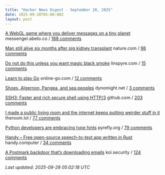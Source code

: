 ```yaml
---
title: "Hacker News Digest · September 28, 2025"
date: 2025-09-28T05:00:00Z
layout: post
---
```


[A WebGL game where you deliver messages on a tiny planet](https://messenger.abeto.co/)  messenger.abeto.co / [188 comments](https://news.ycombinator.com/item?id=45396441)

[Man still alive six months after pig kidney transplant](https://www.nature.com/articles/d41586-025-02851-w)  nature.com / [98 comments](https://news.ycombinator.com/item?id=45370798)

[Do not do this unless you want magic black smoke](https://www.linspyre.com/ecoholics/temps.html)  linspyre.com / [15 comments](https://news.ycombinator.com/item?id=45401051)

[Learn to play Go](https://online-go.com/learn-to-play-go)  online-go.com / [12 comments](https://news.ycombinator.com/item?id=45400376)

[Shoes, Algernon, Pangea, and sea peoples](https://dynomight.net/shorts-5/)  dynomight.net / [3 comments](https://news.ycombinator.com/item?id=45374665)

[SSH3: Faster and rich secure shell using HTTP/3](https://github.com/francoismichel/ssh3)  github.com / [203 comments](https://news.ycombinator.com/item?id=45395991)

[I made a public living room and the internet keeps putting weirder stuff in it](https://www.theroom.lol)  theroom.lol / [77 comments](https://news.ycombinator.com/item?id=45398005)

[Python developers are embracing type hints](https://pyrefly.org/blog/why-typed-python/)  pyrefly.org / [79 comments](https://news.ycombinator.com/item?id=45358841)

[Handy – Free open-source speech-to-text app written in Rust](https://handy.computer/)  handy.computer / [34 comments](https://news.ycombinator.com/item?id=45399106)

[A Postmark backdoor that’s downloading emails](https://www.koi.security/blog/postmark-mcp-npm-malicious-backdoor-email-theft)  koi.security / [124 comments](https://news.ycombinator.com/item?id=45395957)


_Last updated: 2025-09-28 05:02:18 UTC_
